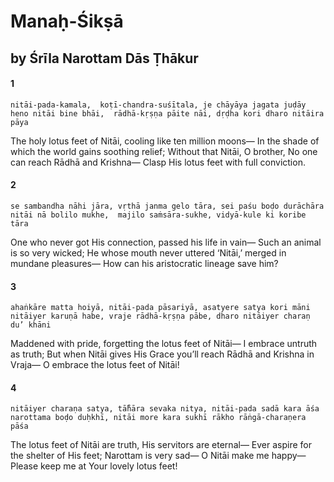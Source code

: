 # Manaḥ-Śikṣā

## by Śrīla Narottam Dās Ṭhākur

#### 1

    nitāi-pada-kamala,  koṭī-chandra-suśītala, je chāyāya jagata juḍāy
    heno nitāi bine bhāi,  rādhā-kṛṣṇa pāite nāi, dṛḍha kori dharo nitāira pāya

The holy lotus feet of Nitāi,
cooling like ten million moons—
In the shade of which
the world gains soothing relief; Without that Nitāi, O brother,
No one can reach Rādhā and Krishna— Clasp His lotus feet with full conviction.

#### 2

    se sambandha nāhi jāra, vṛthā janma gelo tāra, sei paśu boḍo durāchāra
    nitāi nā bolilo mukhe,  majilo saṁsāra-sukhe, vidyā-kule ki koribe tāra

One who never got His connection, passed his life in vain—
Such an animal is so very wicked;
He whose mouth never uttered ‘Nitāi,’ merged in mundane pleasures—
How can his aristocratic lineage save him?

#### 3

    ahaṅkāre matta hoiyā, nitāi-pada pāsariyā, asatyere satya kori māni
    nitāiyer karuṇā habe, vraje rādhā-kṛṣṇa pābe, dharo nitāiyer charaṇ du’ khāni

Maddened with pride,
forgetting the lotus feet of Nitāi— I embrace untruth as truth;
But when Nitāi gives His Grace
you’ll reach Rādhā and Krishna in Vraja— O embrace the lotus feet of Nitāi!

#### 4

    nitāiyer charaṇa satya, tā̐hāra sevaka nitya, nitāi-pada sadā kara āśa
    narottama boḍo duḥkhī, nitāi more kara sukhī rākho rāṅgā-charaṇera pāśa

The lotus feet of Nitāi are truth,
His servitors are eternal— Ever aspire for the shelter of His feet;
Narottam is very sad— O Nitāi make me happy— Please keep me at Your lovely lotus feet!

